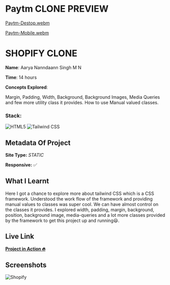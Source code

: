 # Paytm CLONE PREVIEW

[Paytm-Destop.webm](https://user-images.githubusercontent.com/72256055/189512442-136f17d2-d5c9-4d86-8b6c-d43dc9248e29.webm)

[Paytm-Mobile.webm](https://user-images.githubusercontent.com/72256055/189512444-de059b17-67fe-41ad-960a-4cbc650848d5.webm)


# SHOPIFY CLONE

**Name**: Aarya Nanndaann Singh M N

**Time**:  14 hours

**Concepts Explored**:

 Margin, Padding, Width, Background, Background Images, Media Queries and few more utility class it provides. How to use Manual valued classes. 

### **Stack**:

![HTML5](https://img.shields.io/badge/-HTML5-orange)
![Tailwind CSS](https://img.shields.io/badge/-Tailwind_CSS-blue)



## Metadata Of Project
**Site Type:** *STATIC*

**Responsive:** ✅

## What I Learnt

Here I got a chance to explore more about tailwind CSS which is a CSS framework. Understood the work flow of the framework and providing manual values to classes was super cool. We can have almost control on the classes it provides. I explored width, padding, margin, background, position, background image, media-queries and a lot more classes provided by the framework to get this project up and running😃.

## Live Link
**[Project in Action 🔥](https://paytm-aarya.netlify.app/)**


## Screenshots

![Shopify](./screenshots/shopify1.png)
